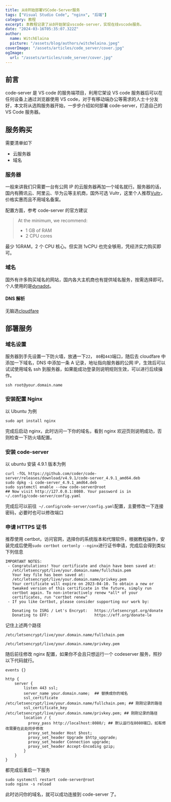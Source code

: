 ```yaml
---
title: 从0开始部署VSCode-Server服务
tags: ["Visual Studio Code", "nginx", "后端"]
category: 教程
excerpt: 本教程记录了从0开始架设vscode-server，实现在线vscode服务。
date: "2024-03-16T05:35:07.322Z"
author:
  name: WitchElaina
  picture: "/assets/blog/authors/witchelaina.jpeg"
coverImage: "/assets/articles/code_server/cover.jpg"
ogImage:
  url: "/assets/articles/code_server/cover.jpg"
---
```


## 前言

code-server 是 VS code 的服务端项目，利用它架设 VS code 服务器后可以在任何设备上通过浏览器使用 VS code，对于有移动端办公等需求的人士十分友好，本文将从选购服务器开始，一步步介绍如何部署 code-server，打造自己的 VS Code 服务器。

## 服务购买

需要清单如下

- 云服务器
- 域名

### 服务器

一般来讲我们只需要一台有公网 IP 的云服务器再加一个域名就行。服务器的话，国内有腾讯云、阿里云、华为云等主机商，国外可选 Vultr，这里个人推荐[Vultr](https://vultr.com/)，价格实惠而且不用域名备案。

配置方面，参考 code-server 的官方建议

> At the minimum, we recommend:
>
> - 1 GB of RAM
> - 2 CPU cores

最少 1GRAM，2 个 CPU 核心。但实测 1vCPU 也完全够用，凭经济实力购买即可。

### 域名

国外有许多购买域名的网站，国内各大主机商也有提供域名服务，按需选择即可。个人使用的是[dynadot](https://www.dynadot.com/zh/)。

#### DNS 解析

无脑选[cloudfare](cloudflare.com/)

## 部署服务

### 域名设置

服务器到手先设置一下防火墙，放通一下`22`， `80`和`443`端口，随后去 cloudfare 中添加一下域名，DNS 中添加一条 A 记录，地址指向服务器的公网 IP，生效后可以试试使用域名 ssh 到服务器，如果能成功登录则说明规则生效，可以进行后续操作。

```
ssh root@your.domain.name
```

### 安装配置 Nginx

以 Ubuntu 为例

```
sudo apt install nginx
```

完成后启动 nginx，此时访问一下你的域名，看到 nginx 欢迎页则说明成功，否则检查一下防火墙配置。

### 安装 code-server

以 ubuntu 安装 4.9.1 版本为例

```
curl -fOL https://github.com/coder/code-server/releases/download/v4.9.1/code-server_4.9.1_amd64.deb
sudo dpkg -i code-server_4.9.1_amd64.deb
sudo systemctl enable --now code-server@root
## Now visit http://127.0.0.1:8080. Your password is in ~/.config/code-server/config.yaml
```

完成后可以前往` ~/.config/code-server/config.yaml`配置，主要修改一下连接密码，必要时也可以修改端口

### 申请 HTTPS 证书

推荐使用 certbot，访问官网，选择你的系统版本和代理软件，根据教程操作，安装完成后使用`sudo certbot certonly --nginx`进行证书申请，完成后会得到类似下列信息

```
IMPORTANT NOTES:
 - Congratulations! Your certificate and chain have been saved at:
   /etc/letsencrypt/live/your.domain.name/fullchain.pem
   Your key file has been saved at:
   /etc/letsencrypt/live/your.domain.name/privkey.pem
   Your certificate will expire on 2023-04-10. To obtain a new or
   tweaked version of this certificate in the future, simply run
   certbot again. To non-interactively renew *all* of your
   certificates, run "certbot renew"
 - If you like Certbot, please consider supporting our work by:

   Donating to ISRG / Let's Encrypt:   https://letsencrypt.org/donate
   Donating to EFF:                    https://eff.org/donate-le
```

记住上述两个路径

```
/etc/letsencrypt/live/your.domain.name/fullchain.pem

/etc/letsencrypt/live/your.domain.name/privkey.pem
```

随后前往修改 nginx 配置，如果你不会且只想运行一个 codeserver 服务，照抄以下代码就行。

```
events {}

http {
    server {
        listen 443 ssl;
        server_name your.domain.name;  ## 替换成你的域名
        ssl_certificate /etc/letsencrypt/live/your.domain.name/fullchain.pem; ## 刚刚记录的路径
        ssl_certificate_key /etc/letsencrypt/live/your.domain.name/privkey.pem; ## 刚刚记录的路径
        location / {
          proxy_pass http://localhost:8080/; ## 默认运行在8080端口，如有修改需要在此处同步修改
          proxy_set_header Host $host;
          proxy_set_header Upgrade $http_upgrade;
          proxy_set_header Connection upgrade;
          proxy_set_header Accept-Encoding gzip;
        }
    }
}
```

都完成后重启一下服务

```
sudo systemctl restart code-server@root
sudo nginx -s reload
```

此时访问你的域名，就可以成功连接到 code-server 了。
